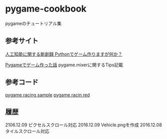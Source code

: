 pygame-cookbook
===============

pygameのチュートリアル集

## 参考サイト
[人工知能に関する断創録 Pythonでゲーム作りますが何か？](http://aidiary.hatenablog.com/entry/20080507/1269694935)

[Pygameでゲーム作った話](http://www.zengeren.com/content/data/06/06_pygame.pdf)
pygame.mixerに関するTips記載

## 参考コード
[pygame racing sample](http://www.pygame.org/tags/racing)
[pygame racin red](http://pygame.org/project-Lap+Master-2923-4798.html)


## 履歴
2106.12.09 ピクセルスクロール対応
2016.12.09 Vehicle.pngを作成
2016.12.08 タイルスクロール対応

